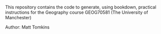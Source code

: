 This repository contains the code to generate, using bookdown, practical instructions for the Geography course GEOG70581 (The University of Manchester)

Author: Matt Tomkins